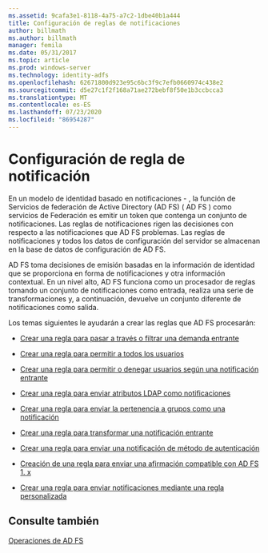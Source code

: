 ```yaml
---
ms.assetid: 9cafa3e1-8118-4a75-a7c2-1dbe40b1a444
title: Configuración de reglas de notificaciones
author: billmath
ms.author: billmath
manager: femila
ms.date: 05/31/2017
ms.topic: article
ms.prod: windows-server
ms.technology: identity-adfs
ms.openlocfilehash: 62671800d923e95c6bc3f9c7efb0660974c438e2
ms.sourcegitcommit: d5e27c1f2f168a71ae272bebf8f50e1b3ccbcca3
ms.translationtype: MT
ms.contentlocale: es-ES
ms.lasthandoff: 07/23/2020
ms.locfileid: "86954287"
---
```

# <a name="configure-claim-rules"></a>Configuración de regla de notificación

En un modelo de identidad basado en notificaciones \- , la función de Servicios de federación de Active Directory (AD FS) \( AD FS \) como servicios de Federación es emitir un token que contenga un conjunto de notificaciones. Las reglas de notificaciones rigen las decisiones con respecto a las notificaciones que AD FS problemas. Las reglas de notificaciones y todos los datos de configuración del servidor se almacenan en la base de datos de configuración de AD FS.  
  
AD FS toma decisiones de emisión basadas en la información de identidad que se proporciona en forma de notificaciones y otra información contextual. En un nivel alto, AD FS funciona como un procesador de reglas tomando un conjunto de notificaciones como entrada, realiza una serie de transformaciones y, a continuación, devuelve un conjunto diferente de notificaciones como salida. 

Los temas siguientes le ayudarán a crear las reglas que AD FS procesarán: 
  
-   [Crear una regla para pasar a través o filtrar una demanda entrante](Create-a-Rule-to-Pass-Through-or-Filter-an-Incoming-Claim.md)  
  
-   [Crear una regla para permitir a todos los usuarios](Create-a-Rule-to-Permit-All-Users.md)  
  
-   [Crear una regla para permitir o denegar usuarios según una notificación entrante](Create-a-Rule-to-Permit-or-Deny-Users-Based-on-an-Incoming-Claim.md)  
  
-   [Crear una regla para enviar atributos LDAP como notificaciones](Create-a-Rule-to-Send-LDAP-Attributes-as-Claims.md)  
  
-   [Crear una regla para enviar la pertenencia a grupos como una notificación](Create-a-Rule-to-Send-Group-Membership-as-a-Claim.md)  
  
-   [Crear una regla para transformar una notificación entrante](Create-a-Rule-to-Transform-an-Incoming-Claim.md)  
  
-   [Crear una regla para enviar una notificación de método de autenticación](Create-a-Rule-to-Send-an-Authentication-Method-Claim.md) 
-   [Creación de una regla para enviar una afirmación compatible con AD FS 1. x](Create-a-Rule-to-Send-an-AD-FS-1x-Compatible-Claim.md) 
  
-   [Crear una regla para enviar notificaciones mediante una regla personalizada](Create-a-Rule-to-Send-Claims-Using-a-Custom-Rule.md)  

## <a name="see-also"></a>Consulte también  
[Operaciones de AD FS](../ad-fs-operations.md) 
